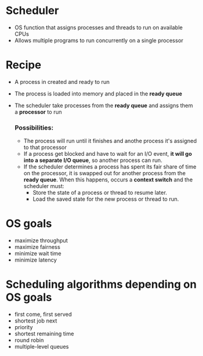 # Scheduler
- OS function that assigns processes and threads to run
  on available CPUs
- Allows multiple programs to run concurrently on a single processor

# Recipe
- A process in created and ready to run
- The process is loaded into memory and placed in the **ready queue**
- The scheduler take processes from the **ready queue**
  and assigns them a **processor** to run

  ### Possibilities:
  - The process will run until it finishes and anothe process it's assigned to that processor
  - If a process get blocked and have to wait for an I/O event,
    **it will go into a separate I/O queue**, so another process can run.
  - If the scheduler determines a process has spent its fair share of time on the processor,
    it is swapped out for another process from the **ready queue**.
    When this happens, occurs a **context switch** and the scheduler must:
    - Store the state of a process or thread to resume later.
    - Load the saved state for the new process or thread to run.

# OS goals
- maximize throughput
- maximize fairness
- minimize wait time
- minimize latency

# Scheduling algorithms depending on OS goals
- first come, first served
- shortest job next
- priority
- shortest remaining time
- round robin
- multiple-level queues